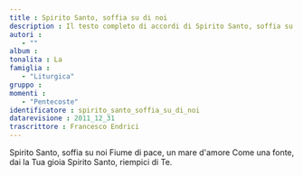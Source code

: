 ```yaml
--- 
title : Spirito Santo, soffia su di noi
description : Il testo completo di accordi di Spirito Santo, soffia su di noi. Inseriscila nel tuo canzoniere!
autori : 
   - ""
album : 
tonalita : La
famiglia : 
   - "Liturgica"
gruppo : 
momenti : 
   - "Pentecoste"
identificatore : spirito_santo_soffia_su_di_noi
datarevisione : 2011_12_31
trascrittore : Francesco Endrici
--- 
```




Spirito Santo, soffia su noi
Fiume di pace, un mare d'amore
Come una fonte,	 dai la Tua gioia
Spirito Santo, riempici di Te.


